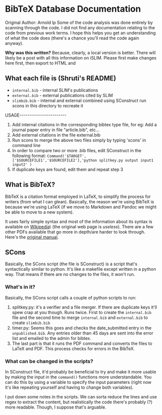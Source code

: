 [Wikipedia]: http://en.wikipedia.org/wiki/bibtex
[original manual]: http://ctan.cms.math.ca/tex-archive/biblio/bibtex/base/btxdoc.pdf
# BibTeX Database Documentation

Original Author: Arnold Ip
Some of the code analysis was done entirely by scanning through the code. I did
not find any documentation relating to the code from previous work terms. I
hope this helps you get an understanding of what the code does (there's a
chance you'll read the code again anyway).


**Why was this written?** Because, clearly, a local version is better.
There will likely be a post with all this information on iSLIM. Please first
make changes here first, then export to HTML and 

## What each file is (Shruti's README)

- `internal.bib`  - internal SLIM's publications
- `external.bib`  - external publications cited by SLIM
- `slimbib.bib`   - internal and external combined using SConstruct
		  run scons in this directory to recreate it


USAGE------------------------
1. Add internal citations in the corresponding bibtex type file, for eg: Add a journal paper entry in file "article.bib", etc... 
2. Add external citations in the file external.bib
3. Run scons to merge the above two files simply by typing 'scons' in command line
4. In order to compare two or more .bib files, edit SConstruct in the following format:
   `Command('$TARGET',['$SOURCEFILE1','$SOURCEFILE2'],'python splitkey.py output input1 input2' )`
5. If duplicate keys are found, edit them and repeat step 3



## What is BibTeX?

BibTeX is a citation format employed in LaTeX, to simplify the process for
writers (from what I can glean). Basically, the reason we're using BibTeX is
because we're using LaTeX (if we move to Markdown and Pandoc we might be able
to move to a new system).

It uses fairly simple syntax and most of the information about its syntax is
available on [Wikipedia]\ (the original web page is _useless_). There are a few
other PDFs available that go more in depth/are harder to look through. Here's
the [original manual].


## SCons

Basically, the SCons script (the file is SConstruct) is a script that's
syntactically similar to python. It's like a makefile except written in a
python way. That means if there are no changes to the files, it won't run.

### What's in it?

Basically, the SCons script calls a couple of python scripts to run:

1. splitkey.py: it's a verifier and a file merger. If there are
   duplicate keys it'll spew crap at you though. Runs twice. First to
   create the `internal.bib` file and the second time to merge
   `internal.bib` and `external.bib` to create `slimbib.bib`
1. timer.py: Seems this goes and checks the date_submitted entry in the
   `unpublished.bib`. Any entries older than 45 days are sent into the
   error list and emailed to the admin for bibtex.
1. The last part is that it runs the PDF command and converts the files
   to LaTeX and PDF. This process checks for errors in the BibTeX.
   
### What can be changed in the scripts?

In SConstruct file, it'd probably be beneficial to try and make it
more usable by making the input in the `command()` functions more
understandable. You can do this by using a variable to specify the input
parameters (right now it's like repeating yourself and having to change both
variables).

I put down some notes in the scripts. We can sorta reduce the lines and use
regex to extract the content, but realistically the code there's probably (?)
more readable. Though, I suppose that's arguable.
